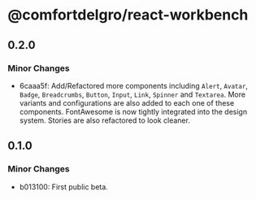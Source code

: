 # @comfortdelgro/react-workbench

## 0.2.0

### Minor Changes

- 6caaa5f: Add/Refactored more components including `Alert`, `Avatar`, `Badge`, `Breadcrumbs`, `Button`, `Input`, `Link`, `Spinner` and `Textarea`. More variants and configurations are also added to each one of these components. FontAwesome is now tightly integrated into the design system. Stories are also refactored to look cleaner.

## 0.1.0

### Minor Changes

- b013100: First public beta.
